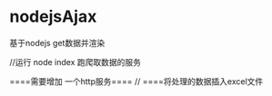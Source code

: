 # nodejsAjax
基于nodejs get数据并渲染


//运行 node index 跑爬取数据的服务

====需要增加 一个http服务====
//
====将处理的数据插入excel文件
